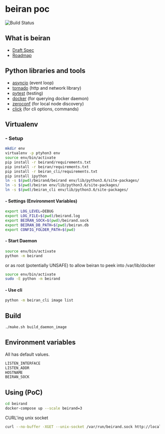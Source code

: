 # beiran poc

![Build Status](https://drone.rsnc.io/api/badges/rlab/beiran/status.svg)

## What is beiran

- [Draft Spec](Draft-Spec.md)
- [Roadmap](ROADMAP.md)

## Python libraries and tools

- [asyncio](https://docs.python.org/3/library/asyncio.html) (event loop)
- [tornado](https://www.tornadoweb.org) (http and network library)
- [pytest](https://pytest.org) (testing)
- [docker](https://github.com/docker/docker-py) (for querying docker daemon)
- [zeroconf](https://pypi.python.org/pypi/zeroconf) (for local node discovery)
- [click](https://pypi.python.org/pypi/click) (for cli options, commands)

## Virtualenv

### - Setup

```sh
mkdir env
virtualenv -p ptyhon3 env
source env/bin/activate
pip install -r beirand/requirements.txt
pip install -r beiran/requirements.txt
pip install -r beiran_cli/requirements.txt
pip install ipython
ln -s $(pwd)/beirand/beirand env/lib/python3.6/site-packages/
ln -s $(pwd)/beiran env/lib/python3.6/site-packages/
ln -s $(pwd)/beiran_cli env/lib/python3.6/site-packages/
```

#### - Settings (Environment Variables)

```sh
export LOG_LEVEL=DEBUG
export LOG_FILE=$(pwd)/beirand.log
export BEIRAN_SOCK=$(pwd)/beirand.sock
export BEIRAN_DB_PATH=$(pwd)/beiran.db
export CONFIG_FOLDER_PATH=$(pwd)
```

#### - Start Daemon

```sh
source env/bin/activate
python -m beirand
```

or as root (potentially UNSAFE) to allow beiran to peek into /var/lib/docker

```sh
source env/bin/activate
sudo -E python -m beirand
```

#### - Use cli

```sh
python -m beiran_cli image list
```

## Build

```sh
./make.sh build_daemon_image
```

## Environment variables

All has default values.

```sh
LISTEN_INTERFACE
LISTEN_ADDR
HOSTNAME
BEIRAN_SOCK
```

## Using (PoC)

```sh
cd beirand
docker-compose up --scale beirand=3
```

CURL'ing unix socket

```sh
curl --no-buffer -XGET --unix-socket /var/run/beirand.sock http://localhost/events
```
